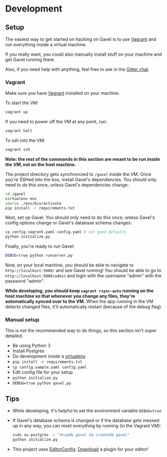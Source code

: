 # Development

## Setup

The easiest way to get started on hacking on Gavel is to use [Vagrant][vagrant]
and run everything inside a virtual machine.

If you really want, you could also manually install stuff on your machine and
get Gavel running there.

Also, if you need help with anything, feel free to ask in the [Gitter
chat][gitter].

### Vagrant

Make sure you have [Vagrant][vagrant] installed on your machine.

To start the VM:

```bash
vagrant up
```

If you need to power off the VM at any point, run:

```bash
vagrant halt
```

To ssh into the VM:

```bash
vagrant ssh
```

**Note: the rest of the commands in this section are meant to be run _inside
the VM_, not on the host machine.**

The project directory gets synchronized to `/gavel` inside the VM. Once you're
SSHed into the box, install Gavel's dependencies. You should only need to do
this once, unless Gavel's dependencies change:

```bash
cd /gavel
virtualenv env
source ./env/bin/activate
pip install -r requirements.txt
```

Next, set up Gavel. You should only need to do this once, unless Gavel's config
options change or Gavel's database schema changes:

```bash
cp config.vagrant.yaml config.yaml # set good defaults
python initialize.py
```

Finally, you're ready to run Gavel:

```bash
DEBUG=true python runserver.py
```

Now, on your local machine, you should be able to navigate to
`http://localhost:5000/` and see Gavel running! You should be able to go to
`http://localhost:5000/admin` and login with the username "admin" with the
password "admin".

**While developing, you should keep `vagrant rsync-auto` running on the host
machine so that whenever you change any files, they're automatically synced
over to the VM.** When the app running in the VM detects changed files, it'll
automatically restart (because of the debug flag).

### Manual setup

This is not the recommended way to do things, so this section isn't super
detailed.

* Be using Python 3
* Install Postgres
* Do development inside a [virtualenv][virtualenv]
* `pip install -r requirements.txt`
* `cp config.sample.yaml config.yaml`
* Edit config file for your setup
* `python initialize.py`
* `DEBUG=true python gavel.py`

## Tips

* While developing, it's helpful to set the environment variable `DEBUG=true`

* If Gavel's database schema is changed or if the database gets messed up in
  any way, you can reset everything by running (in the Vagrant VM):

    ```bash
    sudo su postgres -c "dropdb gavel && createdb gavel"
    python initialize.py
    ```

* This project uses [EditorConfig][editorconfig].
  [Download][editorconfig-download] a plugin for your editor!

[gitter]: https://gitter.im/anishathalye/gavel
[vagrant]: https://www.vagrantup.com/
[virtualenv]: https://virtualenv.pypa.io/en/stable/
[editorconfig]: http://editorconfig.org/
[editorconfig-download]: http://editorconfig.org/#download
